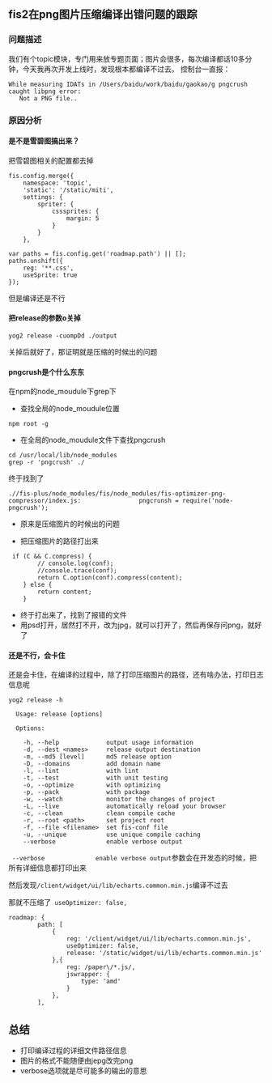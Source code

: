 ## fis2在png图片压缩编译出错问题的跟踪

### 问题描述

我们有个topic模块，专门用来放专题页面；图片会很多，每次编译都话10多分钟，今天我再次开发上线时，发现根本都编译不过去。
控制台一直报：

```
While measuring IDATs in /Users/baidu/work/baidu/gaokao/g pngcrush caught libpng error:
   Not a PNG file..
```

### 原因分析

#### 是不是雪碧图搞出来？

把雪碧图相关的配置都去掉

```
fis.config.merge({
    namespace: 'topic',
    'static': '/static/miti',
    settings: {
        spriter: {
            csssprites: {
                margin: 5
            }
        }
    },
```

```
var paths = fis.config.get('roadmap.path') || [];
paths.unshift({
    reg: '**.css',
    useSprite: true
});
```

但是编译还是不行

#### 把release的参数o关掉

```
yog2 release -cuompDd ./output

```
关掉后就好了，那证明就是压缩的时候出的问题

#### pngcrush是个什么东东

在npm的node_moudule下grep下


+ 查找全局的node_moudule位置

```
npm root -g

```
+ 在全局的node_moudule文件下查找pngcrush

```
cd /usr/local/lib/node_modules
grep -r 'pngcrush' ./

```
终于找到了

```
.//fis-plus/node_modules/fis/node_modules/fis-optimizer-png-compressor/index.js:                pngcrunsh = require('node-pngcrush');

```
+ 原来是压缩图片的时候出的问题

+ 把压缩图片的路径打出来

```
 if (C && C.compress) {
        // console.log(conf);
        //console.trace(conf);
        return C.option(conf).compress(content);
    } else {
        return content;
    }
```

+ 终于打出来了，找到了报错的文件
+ 用psd打开，居然打不开，改为jpg，就可以打开了，然后再保存问png，就好了

#### 还是不行，会卡住

还是会卡住，在编译的过程中，除了打印压缩图片的路径，还有啥办法，打印日志信息呢


```
yog2 release -h

  Usage: release [options]

  Options:

    -h, --help             output usage information
    -d, --dest <names>     release output destination
    -m, --md5 [level]      md5 release option
    -D, --domains          add domain name
    -l, --lint             with lint
    -t, --test             with unit testing
    -o, --optimize         with optimizing
    -p, --pack             with package
    -w, --watch            monitor the changes of project
    -L, --live             automatically reload your browser
    -c, --clean            clean compile cache
    -r, --root <path>      set project root
    -f, --file <filename>  set fis-conf file
    -u, --unique           use unique compile caching
    --verbose              enable verbose output
```

` --verbose              enable verbose output`参数会在开发态的时候，把所有详细信息都打印出来

然后发现`/client/widget/ui/lib/echarts.common.min.js`编译不过去


那就不压缩了` useOptimizer: false,`

```
roadmap: {
        path: [
            {
                reg: '/client/widget/ui/lib/echarts.common.min.js',
                useOptimizer: false,
                release: '/static/widget/ui/lib/echarts.common.min.js'
            },{
                reg: /paper\/*.js/,
                jswrapper: {
                    type: 'amd'
                }
            },
        ],
```

## 总结

+ 打印编译过程的详细文件路径信息
+ 图片的格式不能随便由jepg改完png
+ verbose选项就是尽可能多的输出的意思